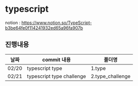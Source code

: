 # typescript
notion : https://www.notion.so/TypeScript-b3be64fe0f114241932ed65a96fa907b

## 진행내용
|날짜|commit 내용|폴더명|
|----|----|----|
|02/20|typescript type|1.type|
|02/21|typescript type challenge|2.type_challenge|


